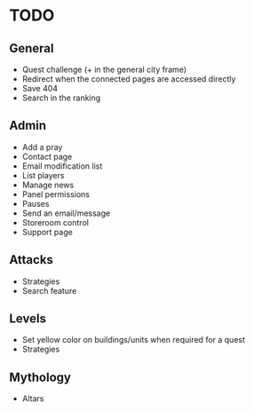 # TODO
## General
* Quest challenge (+ in the general city frame)
* Redirect when the connected pages are accessed directly
* Save 404
* Search in the ranking

## Admin
* Add a pray
* Contact page
* Email modification list
* List players
* Manage news
* Panel permissions
* Pauses
* Send an email/message
* Storeroom control
* Support page

## Attacks
* Strategies
* Search feature

## Levels
* Set yellow color on buildings/units when required for a quest
* Strategies

## Mythology
* Altars
